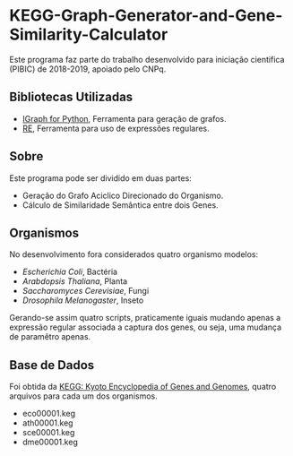 # KEGG-Graph-Generator-and-Gene-Similarity-Calculator

Este programa faz parte do trabalho desenvolvido para iniciação cientifica (PIBIC) de 2018-2019, apoiado pelo CNPq.

## Bibliotecas Utilizadas

- [IGraph for Python](https://igraph.org/python/), Ferramenta para geração de grafos.
- [RE](https://docs.python.org/3/library/re.html), Ferramenta para uso de expressões regulares.

## Sobre

Este programa pode ser dividido em duas partes:

- Geração do Grafo Aciclico Direcionado do Organismo.
- Cálculo de Similaridade Semântica entre dois Genes.

## Organismos

No desenvolvimento fora considerados quatro organismo modelos:

- *Escherichia Coli*, Bactéria
- *Arabdopsis Thaliana*, Planta
- *Saccharomyces Cerevisiae*, Fungi
- *Drosophila Melanogaster*, Inseto

 Gerando-se assim quatro scripts, praticamente iguais mudando apenas a expressão regular associada a captura dos genes, ou seja, uma mudança de paramêtro apenas.

## Base de Dados

Foi obtida da [KEGG: Kyoto Encyclopedia of Genes and Genomes](https://www.genome.jp/kegg/), quatro arquivos para cada um dos organismos.

- eco00001.keg
- ath00001.keg
- sce00001.keg
- dme00001.keg

